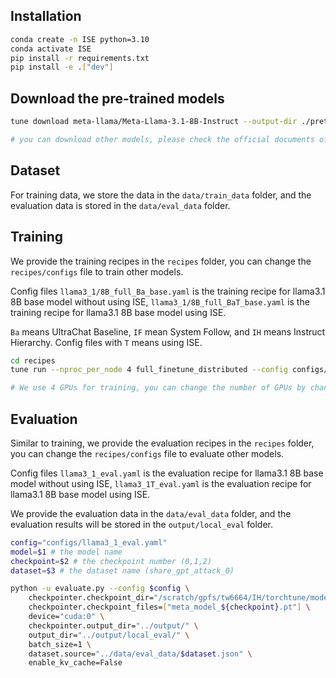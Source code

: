 


## Installation

```bash
conda create -n ISE python=3.10 
conda activate ISE
pip install -r requirements.txt
pip install -e .["dev"]
```

## Download the pre-trained models

```bash
tune download meta-llama/Meta-Llama-3.1-8B-Instruct --output-dir ./pretrained_models/llama3_1_8B_base

# you can download other models, please check the official documents of torchtune for more details
```

## Dataset

For training data, we store the data in the `data/train_data` folder, and the evaluation data is stored in the `data/eval_data` folder.


## Training

We provide the training recipes in the `recipes` folder, you can change the `recipes/configs` file to train other models.

Config files `llama3_1/8B_full_Ba_base.yaml` is the training recipe for llama3.1 8B base model without using ISE, `llama3_1/8B_full_BaT_base.yaml` is the training recipe for llama3.1 8B base model using ISE. 

`Ba` means UltraChat Baseline, `IF` mean System Follow, and `IH` means Instruct Hierarchy. Config files with `T` means using ISE.

```bash
cd recipes
tune run --nproc_per_node 4 full_finetune_distributed --config configs/llama3_1/8B_full_Ba_base.yaml batch_size=4 gradient_accumulation_steps=8 output_dir="./output/model/Llama-3_1-8B-Ba_base/" checkpointer.output_dir="./models/Llama-3_1-8B-Base-Ba/" epochs=3 

# We use 4 GPUs for training, you can change the number of GPUs by changing the --nproc_per_node argument, and change the batch size and gradient accumulation steps according to your GPU memory
```


## Evaluation

Similar to training, we provide the evaluation recipes in the `recipes` folder, you can change the `recipes/configs` file to evaluate other models.

Config files `llama3_1_eval.yaml` is the evaluation recipe for llama3.1 8B base model without using ISE, `llama3_1T_eval.yaml` is the evaluation recipe for llama3.1 8B base model using ISE.

We provide the evaluation data in the `data/eval_data` folder, and the evaluation results will be stored in the `output/local_eval` folder.




```bash
config="configs/llama3_1_eval.yaml"
model=$1 # the model name
checkpoint=$2 # the checkpoint number (0,1,2)
dataset=$3 # the dataset name (share_gpt_attack_0) 

python -u evaluate.py --config $config \
    checkpointer.checkpoint_dir="/scratch/gpfs/tw6664/IH/torchtune/models/$model/" \
    checkpointer.checkpoint_files=["meta_model_${checkpoint}.pt"] \
    device="cuda:0" \
    checkpointer.output_dir="../output/" \
    output_dir="../output/local_eval/" \
    batch_size=1 \
    dataset.source="../data/eval_data/$dataset.json" \
    enable_kv_cache=False
```



















